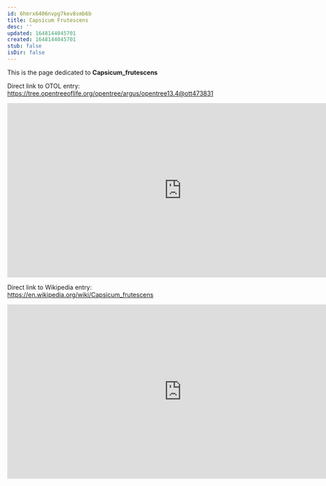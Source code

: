 ```yaml
---
id: 6hmrx6406nvpg7kev8smb6b
title: Capsicum Frutescens
desc: ''
updated: 1648144045701
created: 1648144045701
stub: false
isDir: false
---
```

This is the page dedicated to **Capsicum_frutescens**


Direct link to OTOL entry: https://tree.opentreeoflife.org/opentree/argus/opentree13.4@ott473831



<html>
    <body>
    <iframe src="https://tree.opentreeoflife.org/opentree/argus/opentree13.4@ott473831"
    width="800" height="400" frameborder="0" allowfullscreen> </iframe>
    </body>
</html>
    


Direct link to Wikipedia entry: https://en.wikipedia.org/wiki/Capsicum_frutescens



<html>
    <body>
    <iframe src="https://en.wikipedia.org/wiki/Capsicum_frutescens"
    width="800" height="400" frameborder="0" allowfullscreen> </iframe>
    </body>
</html>
    
